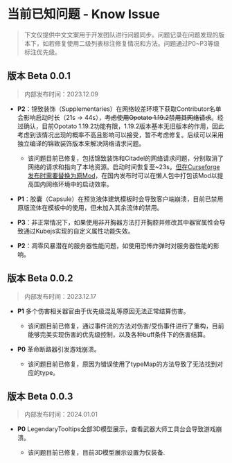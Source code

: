 # 当前已知问题 - Know Issue

> 下文仅提供中文文案用于开发团队进行问题同步。问题记录在问题发现的版本下，如若修复使用二级列表标注修复情况和方法。问题通过P0~P3等级标注优先级。

## 版本 Beta 0.0.1

> 内部发布时间：2023.12.09

- **P2**：锦致装饰（Supplementaries）在网络较差环境下获取Contributor名单会影响启动时长（21s -> 44s），~~考虑使用Opotato 1.19.2禁用其网络请求~~。经过确认，目前Opotato 1.19.2功能有限，1.19.2版本基本无旧版本的作用，因此考虑到该情况出现的概率不高且影响可以接受，暂不考虑修复。后续可以采用独立编译的锦致装饰版本来解决网络请求问题。

  - 该问题目前已修复，包括锦致装饰和Citadel的网络请求问题，分别取消了网络的请求和指向了本地资源。启动时间恢复至~23s。<u>但在Curseforge发布时需要替换为原Mod</u>，在国内发布时可以在懒人包中打包该Mod以提高国内网络环境中的启动效率。

- **P1**：胶囊（Capsule）在预览液体建筑模板时会导致客户端崩溃，目前已禁用原版流体在模板中的使用，但未加入其余流体的禁用。

- **P3**：非正常情况下，如果使用非开胸器方法打开胸腔并修改其中器官属性会导致通过Kubejs实现的自定义属性功能失效。

- **P2**：凋零风暴潜在的服务器性能问题，如使用恐怖炸弹时对服务器性能的影响。

## 版本 Beta 0.0.2

> 内部发布时间：2023.12.17

- **P1** 多个伤害相关器官由于优先级混乱等原因无法正常结算伤害。

  - 该问题目前已修复，通过事件流的方法对伤害/受伤事件进行了重构，目前能够完美实现伤害的优先级控制，以及各种buff条件下的伤害结算。

- **P0** 革命断路器引发游戏崩溃。

  - 该问题目前已修复，原因为错误使用了typeMap的方法导致了无法找到对应的type。

## 版本 Beta 0.0.3

> 内部发布时间：2024.01.01

- **P0** LegendaryTooltips全部3D模型展示，查看武器大师工具台会导致游戏崩溃。

  - 该问题目前已修复，目前3D模型展示设置为仅装备.
